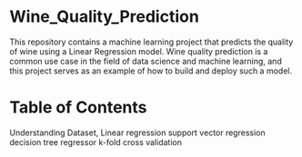 # Wine_Quality_Prediction
This repository contains a machine learning project that predicts the quality of wine using a Linear Regression model. Wine quality prediction is a common use case in the field of data science and machine learning, and this project serves as an example of how to build and deploy such a model.
# Table of Contents
Understanding Dataset,
Linear regression
support vector regression
decision tree regressor
k-fold cross validation




